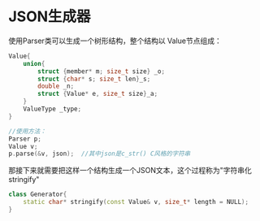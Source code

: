 <!--
 * @Author: your name
 * @Date: 2021-04-03 09:53:05
 * @LastEditTime: 2021-04-03 09:59:32
 * @LastEditors: Please set LastEditors
 * @Description: In User Settings Edit
 * @FilePath: /mztknJson/doc/generator.md
-->
# JSON生成器

使用Parser类可以生成一个树形结构，整个结构以 Value节点组成：

```c++
Value{
    union{
        struct {member* m; size_t size} _o;
        struct {char* s; size_t len}_s;
        double _n;
        struct {Value* e, size_t size}_a;
    }
    ValueType _type;
}

//使用方法：
Parser p;
Value v;
p.parse(&v, json);  //其中json是c_str() C风格的字符串
```

那接下来就需要把这样一个结构生成一个JSON文本，这个过程称为"字符串化stringify"

```c++
class Generator{
    static char* stringify(const Value& v, size_t* length = NULL);
}
```